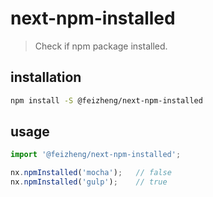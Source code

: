 # next-npm-installed
> Check if npm package installed.

## installation
```bash
npm install -S @feizheng/next-npm-installed
```

## usage
```js
import '@feizheng/next-npm-installed';

nx.npmInstalled('mocha');   // false
nx.npmInstalled('gulp');    // true
```
